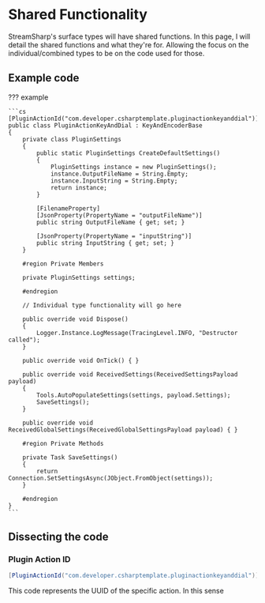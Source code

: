 # Shared Functionality

StreamSharp's surface types will have shared functions. In this page, I will detail the shared functions and what they're for. Allowing the focus on the individual/combined types to be on the code used for those.

## Example code

??? example

    ```cs
    [PluginActionId("com.developer.csharptemplate.pluginactionkeyanddial")]
    public class PluginActionKeyAndDial : KeyAndEncoderBase
    {
        private class PluginSettings
        {
            public static PluginSettings CreateDefaultSettings()
            {
                PluginSettings instance = new PluginSettings();
                instance.OutputFileName = String.Empty;
                instance.InputString = String.Empty;
                return instance;
            }

            [FilenameProperty]
            [JsonProperty(PropertyName = "outputFileName")]
            public string OutputFileName { get; set; }

            [JsonProperty(PropertyName = "inputString")]
            public string InputString { get; set; }
        }

        #region Private Members

        private PluginSettings settings;

        #endregion

        // Individual type functionality will go here

        public override void Dispose()
        {
            Logger.Instance.LogMessage(TracingLevel.INFO, "Destructor called");
        }

        public override void OnTick() { }

        public override void ReceivedSettings(ReceivedSettingsPayload payload)
        {
            Tools.AutoPopulateSettings(settings, payload.Settings);
            SaveSettings();
        }

        public override void ReceivedGlobalSettings(ReceivedGlobalSettingsPayload payload) { }

        #region Private Methods

        private Task SaveSettings()
        {
            return Connection.SetSettingsAsync(JObject.FromObject(settings));
        }

        #endregion
    }
    ```

## Dissecting the code

### Plugin Action ID

```cs
[PluginActionId("com.developer.csharptemplate.pluginactionkeyanddial")]
```

This code represents the UUID of the specific action. In this sense 